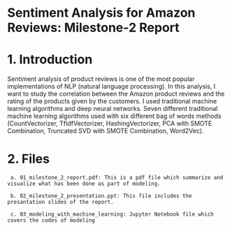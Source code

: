 # Sentiment Analysis for Amazon Reviews: Milestone-2 Report 

# 1. Introduction
  
  Sentiment analysis of product reviews is one of the most popular implementations of NLP (natural language processing). 
  In this analysis, I want to study the correlation between the Amazon product reviews and the rating of the products 
  given by the customers. I used traditional machine learning algorithms and deep neural networks. 
  Seven different traditional machine learning algorithms used with six different bag of words methods (CountVectorizer, 
  TfIdfVectorizer, HashingVectorizer, PCA with SMOTE Combination, Truncated SVD with SMOTE Combination, Word2Vec).
  
# 2. Files
     
     a. 01_milestone_2_report.pdf: This is a pdf file which summarize and visualize what has been done as part of modeling.
     
     b. 02_milestone_2_presentation.ppt: This file includes the presantation slides of the report.
     
     c. 03_modeling_with_machine_learning: Jupyter Notebook file which covers the codes of modeling
